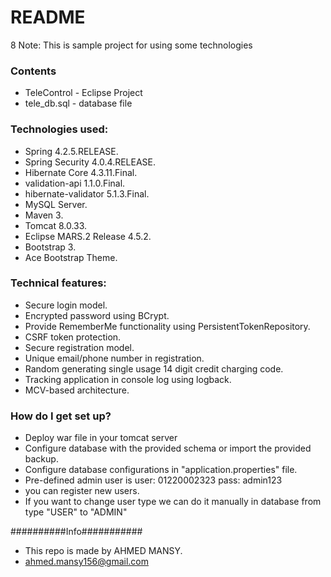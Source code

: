 # README #
8
Note: This is sample project for using some technologies


### Contents ###

* TeleControl - Eclipse Project
* tele_db.sql - database file

### Technologies used: ###

-	Spring 4.2.5.RELEASE.
-	Spring Security 4.0.4.RELEASE.
-	Hibernate Core 4.3.11.Final.
-	validation-api 1.1.0.Final.
-	hibernate-validator 5.1.3.Final.
-	MySQL Server.
-	Maven 3.
-	Tomcat 8.0.33.
-	Eclipse MARS.2 Release 4.5.2.
-	Bootstrap 3.
-	Ace Bootstrap Theme.

### Technical features: ###

-	Secure login model.
-	Encrypted password using BCrypt.
-	Provide RememberMe functionality using PersistentTokenRepository.
-	CSRF token protection.
-	Secure registration model.
-	Unique email/phone number in registration.
-	Random generating single usage 14 digit credit charging code.
-	Tracking application in console log using logback.
-	MCV-based architecture.

### How do I get set up? ###

* Deploy war file in your tomcat server
* Configure database with the provided schema or import the provided backup.
* Configure database configurations in "application.properties" file.
* Pre-defined admin user is user: 01220002323 pass: admin123
* you can register new users.
* If you want to change user type we can do it manually in database from type "USER" to "ADMIN"

##########Info###########

* This repo is made by AHMED MANSY.
* ahmed.mansy156@gmail.com
